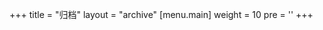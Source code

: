 +++
title = "归档"
layout = "archive"
[menu.main]
  weight = 10
  pre = '<i class="fas fa-fw fa-file-archive me-1"></i>'
+++
